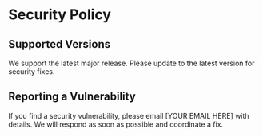 # Security Policy

## Supported Versions

We support the latest major release. Please update to the latest version for security fixes.

## Reporting a Vulnerability

If you find a security vulnerability, please email [YOUR EMAIL HERE] with details. We will respond as soon as possible and coordinate a fix.
